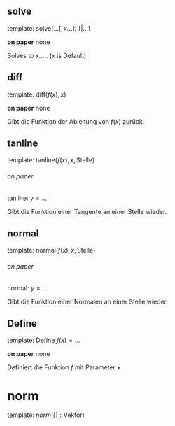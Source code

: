 ## solve
template: $\text{solve}(...[,x...])\text{ }[|...]$

**on paper**
none

Solves to x... . (x is Default)

## diff
template: $\text{diff}(f(x),x)$

**on paper**
none

Gibt die Funktion der Ableitung von $f(x)$ zurück.
## tanline
template: $\text{tanline}(f(x), x, \text{Stelle})$
###### on paper
tanline: $y = ...$

Gibt die Funktion einer Tangente an einer Stelle wieder.

## normal
template: $\text{normal}(f(x), x, \text{Stelle})$
###### on paper
normal: $y = ...$

Gibt die Funktion einer Normalen an einer Stelle wieder.

## Define
template: $\text{Define }f(x)=...$

**on paper**
none

Definiert die Funktion $f$ mit Parameter $x$

# norm
template: $norm( []:\text{Vektor} )$
